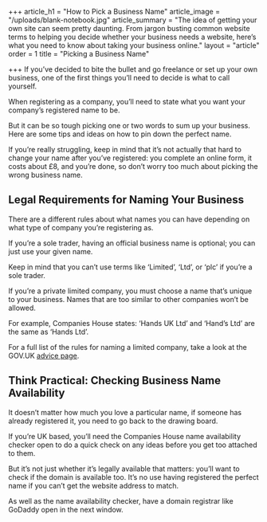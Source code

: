 +++
article_h1 = "How to Pick a Business Name"
article_image = "/uploads/blank-notebook.jpg"
article_summary = "The idea of getting your own site can seem pretty daunting. From jargon busting common website terms to helping you decide whether your business needs a website, here’s what you need to know about taking your business online."
layout = "article"
order = 1
title = "Picking a Business Name"

+++
If you’ve decided to bite the bullet and go freelance or set up your own business, one of the first things you’ll need to decide is what to call yourself.

When registering as a company, you’ll need to state what you want your company’s registered name to be.

But it can be so tough picking one or two words to sum up your business. Here are some tips and ideas on how to pin down the perfect name.

If you’re really struggling, keep in mind that it’s not actually that hard to change your name after you’ve registered: you complete an online form, it costs about £8, and you’re done, so don’t worry too much about picking the wrong business name.

## Legal Requirements for Naming Your Business

There are a different rules about what names you can have depending on what type of company you’re registering as.

If you’re a sole trader, having an official business name is optional; you can just use your given name.

Keep in mind that you can’t use terms like ‘Limited’, ‘Ltd’, or ‘plc’ if you’re a sole trader.

If you’re a private limited company, you must choose a name that’s unique to your business. Names that are too similar to other companies won’t be allowed.

For example, Companies House states: ‘Hands UK Ltd’ and ‘Hand’s Ltd’ are the same as ‘Hands Ltd’.

For a full list of the rules for naming a limited company, take a look at the GOV.UK [advice page](https://www.gov.uk/limited-company-formation/choose-company-name).

## Think Practical: Checking Business Name Availability

It doesn’t matter how much you love a particular name, if someone has already registered it, you need to go back to the drawing board.

If you’re UK based, you’ll need the Companies House name availability checker open to do a quick check on any ideas before you get too attached to them.

But it’s not just whether it’s legally available that matters: you’ll want to check if the domain is available too. It’s no use having registered the perfect name if you can’t get the website address to match.

As well as the name availability checker, have a domain registrar like GoDaddy open in the next window.